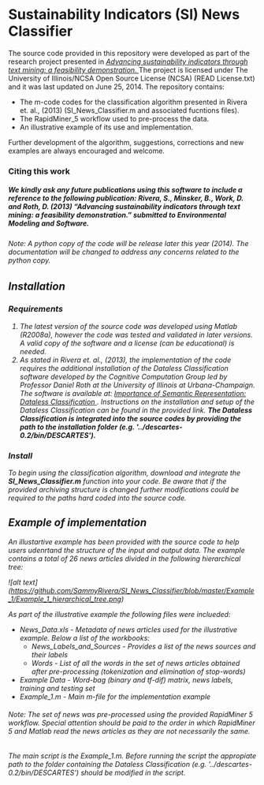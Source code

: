 Sustainability Indicators (SI) News Classifier
==================
The source code provided in this repository were developed as part of the research project presented in <a href="http://hdl.handle.net/2142/45309"> <i> Advancing sustainability indicators through text mining: a feasibility demonstration. </i></a> The project is licensed under The University of Illinois/NCSA Open Source License (NCSA) (READ License.txt) and it was last updated on June 25, 2014. The repository contains:
<ul>
<li> The m-code codes for the classification algorithm presented in Rivera et. al., (2013) (SI_News_Classifier.m  and associated fucntions files). </li>
<li> The RapidMiner_5 workflow used to pre-process the data. </li>
<li> An illustrative example of its use and implementation. </li>
</ul>

Further development of the algorithm, suggestions, corrections and new examples are always encouraged and welcome.

### Citing this work
##### We kindly ask any future publications using this software to include a reference to the following publication:   Rivera, S., Minsker, B., Work, D. and Roth, D. (2013) “Advancing sustainability indicators through text mining: a feasibility demonstration.” <i> submitted to Environmental Modeling and Software.

###### Note: A python copy of the code will be release later this year (2014). The documentation will be changed to address any concerns related to the python copy.


## Installation

### Requirements
<ol>
<li> The latest version of the source code was developed using Matlab (R2008a), however the code was tested and validated in later versions. A valid copy of the software and a license (can be educational) is needed.
</li>
 
<li> As stated in Rivera et. al., (2013), the implementation of the code requires the additional installation of the <i>Dataless Classification</i> software developed by the Cognitive Computation Group led by Professor Daniel Roth at the University of Illinois at Urbana-Champaign. The software is available at: <a href = 'http://cogcomp.cs.illinois.edu/page/software_view/Descartes'> <i> Importance of Semantic Representation: Dataless Classification </i></a>. Instructions on the installation and setup of the <i> Dataless Classification </i> can be found in the provided link. <b>The <i> Dataless Classification <i/> is integrated into the source codes by providing the path to the installation folder (e.g. '../descartes-0.2/bin/DESCARTES').</b>
</li>
</ol>


### Install

To begin using the classification algorithm, download and integrate the <b>SI_News_Classifier.m</b> function into your code. Be aware that if the provided archiving structure is changed further modifications could be required to the paths hard coded into the source code.

## Example of implementation

An illustartive example has been provided with the source code to help users udenrtand the structure of the input and output data. The example contains a total of 26 news articles divided in the following hierarchical tree:

![alt text] (https://github.com/SammyRivera/SI_News_Classifier/blob/master/Example_1/Example_1_hierarchical_tree.png)
  

As part of the illustrative example the following files were inclueded:

<ul>
<li> News_Data.xls - Metadata of news articles used for the illustrative example. Below a list of the workbooks:
<ul>
<li> News_Labels_and_Sources - Provides a list of the news sources and their labels
<li> Words - List of all the words in the set of news articles obtained after pre-processing (tokenization and elimination of stop-words)
</ul>
<li> Example Data - Word-bag (binary and tf-dif) matrix, news labels, training and testing set
<li> Example_1.m -  Main m-file for the implementation example
</ul>

###### Note: The set of news was pre-processed using the provided RapidMiner 5 workflow. Special attention should be paid to the order in which RapidMiner 5 and Matlab read the news articles as they are not necessarily the same.

The main script is the Example_1.m. Before running the script the appropiate path to the folder containing the <i>Dataless Classification </i> (e.g. '../descartes-0.2/bin/DESCARTES') should be modified in the script. 


